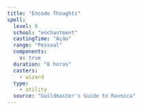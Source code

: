 ```yaml
---
title: "Encode Thoughts"
spell:
  level: 0
  school: "enchantment"
  castingTime: "Ação"
  range: "Pessoal"
  components:
    v: true
  duration: "8 horas"
  casters:
    - wizard
  type:
    - utility
  source: "Guildmaster's Guide to Ravnica"
---
```

